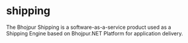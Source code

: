 # shipping
The Bhojpur Shipping is a software-as-a-service product used as a Shipping Engine based on Bhojpur.NET Platform for application delivery.
